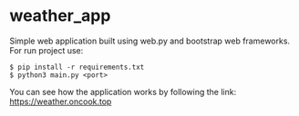 # weather_app
Simple web application built using web.py and
bootstrap web frameworks.
For run project use:
```shell
$ pip install -r requirements.txt
$ python3 main.py <port>
```
You can see how the application works by following the link:
https://weather.oncook.top
